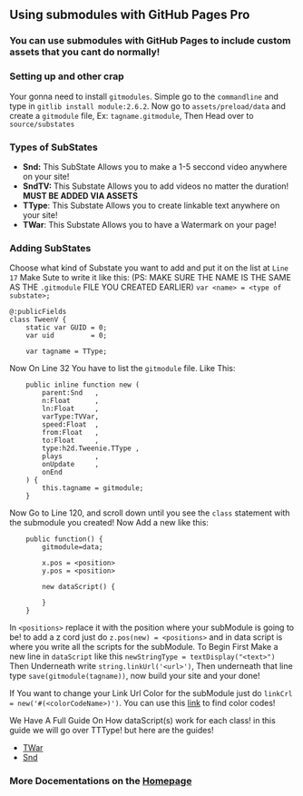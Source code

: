 ## Using submodules with GitHub Pages Pro
### You can use submodules with GitHub Pages to include custom assets that you cant do normally!

### Setting up and other crap
Your gonna need to install `gitmodules`. Simple go to the `commandline` and type in `gitlib install module:2.6.2`.
Now go to `assets/preload/data` and create a `gitmodule` file, Ex:  `tagname.gitmodule`, Then Head over to `source/substates`

### Types of SubStates

- **Snd:** This SubState Allows you to make a 1-5 seccond video anywhere on your site!
- **SndTV:** This Substate Allows you to add videos no matter the duration! **MUST BE ADDED VIA ASSETS**
- **TType**: This Substate Allows you to create linkable text anywhere on your site!
- **TWar**: This Substate Allows you to have a Watermark on your page!

### Adding SubStates

Choose what kind of Substate you want to add and put it on the list at `Line 17` Make Sute to write it like this: (PS: MAKE SURE THE NAME IS THE SAME AS THE `.gitmodule` FILE YOU CREATED EARLIER) `var <name> = <type of substate>;`  
```
@:publicFields
class TweenV {
	static var GUID = 0;
	var uid 		= 0;
	
	var tagname = TType;
```

Now On Line 32 You have to list the `gitmodule` file. Like This:
```
	public inline function new (
		parent:Snd	 ,
	    n:Float		 ,
	    ln:Float	 ,
		varType:TVVar,
	    speed:Float	 ,
	    from:Float	 ,
	    to:Float	 ,
	    type:h2d.Tweenie.TType ,
	    plays		 ,
	    onUpdate	 ,
	    onEnd		 
	) {
		this.tagname = gitmodule;
	}
```

Now Go to Line 120, and scroll down until you see the `class` statement with the submodule you created! Now Add a new like this:
```
	public function() {
		gitmodule=data;

		x.pos = <position>
		y.pos = <position>

		new dataScript() {
			
		}
	}
```

In `<positions>` replace it with the position where your subModule is going to be! to add a z cord just do `z.pos(new) = <positions>` and in data script is where you write all the scripts for the subModule. To Begin First Make a new line in `dataScript` like this `newStringType = textDisplay("<text>")` Then Underneath write `string.linkUrl('<url>')`, Then underneath that line type `save(gitmodule(tagname))`, now build your site and your done!

If You want to change your Link Url Color for the subModule just do `linkCrl = new('#(<colorCodeName>)')`. You can use this [link]() to find color codes!

We Have A Full Guide On How dataScript(s) work for each class! in this guide we will go over TTType! but here are the guides!
- [TWar]()
- [Snd]()

### More Docementations on the [Homepage](https://kadedevteam.github.io/Documentations/)
